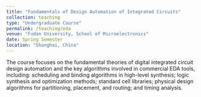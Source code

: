 ```yaml
---
title: "Fundamentals of Design Automation of Integrated Circuits"
collection: teaching
type: "Undergraduate Course"
permalink: /teaching/eda
venue: "Fudan University, School of Microelectronics"
date: Spring Semester
location: "Shanghai, China"
---
```


The course focuses on the fundamental theories of digital integrated circuit design automation and the key algorithms involved in commercial EDA tools, including: scheduling and binding algorithms in high-level synthesis; logic synthesis and optimization methods; standard cell libraries; physical design algorithms for partitioning, placement, and routing; and timing analysis.
